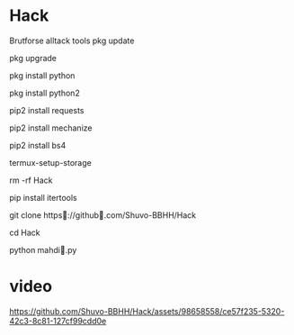 # Hack
Brutforse alltack tools
pkg update

pkg upgrade

pkg install python

pkg install python2

pip2 install requests

pip2 install mechanize

pip2 install bs4

termux-setup-storage

rm -rf Hack

pip install itertools

git clone https💓://github💓.com/Shuvo-BBHH/Hack

cd Hack

python mahdi💜.py

# video 

https://github.com/Shuvo-BBHH/Hack/assets/98658558/ce57f235-5320-42c3-8c81-127cf99cdd0e





